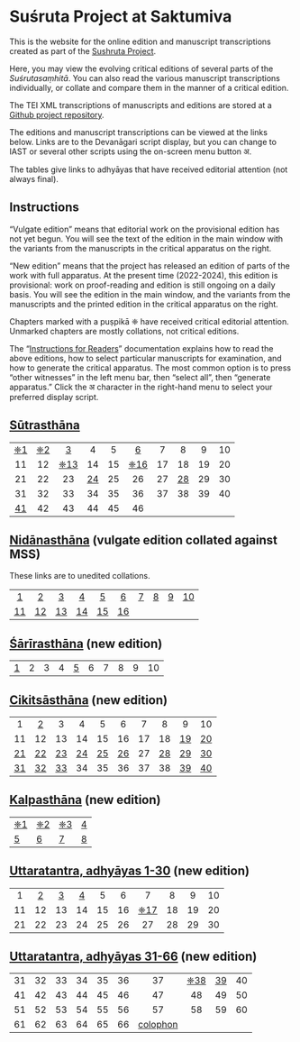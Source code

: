 # Suśruta Project at Saktumiva

This is the website for the online edition and manuscript transcriptions created as part of the [Sushruta Project](http://sushrutaproject.org).

Here, you may view the evolving critical editions of several parts of the *Suśrutasaṃhitā*.  You can also read the various manuscript transcriptions individually, or collate and compare them in the manner of a critical edition. 

The TEI XML transcriptions of manuscripts and editions are stored at a [Github project repository](https://github.com/wujastyk/sushrutaproject).

The editions and manuscript transcriptions can be viewed at the links below.  Links are to the Devanāgari script display, but  you can change to IAST or several other scripts using the on-screen menu button अ.

The tables give links to adhyāyas that have received editorial attention (not always final).

## Instructions

“Vulgate edition” means that editorial work on the provisional edition has not yet begun.   You will see the text of the edition in the main window with the variants from the manuscripts in the critical apparatus on the right.

“New edition” means that the project has released an edition of parts of the work with full apparatus.  At the present time (2022-2024), this edition is provisional: work on proof-reading and edition is still ongoing on a daily basis.  You will see the edition in the main window, and the variants from the manuscripts and the printed edition in the critical apparatus on the right. 

Chapters marked with a puṣpikā ❈ have received critical editorial attention.  Unmarked chapters are mostly collations, not critical editions.

The “[Instructions for Readers](https://saktumiva.org/wiki/users)” documentation explains how to read the above editions, how to select particular manuscripts for examination, and how to generate the critical apparatus.  The most common option is to press “other witnesses” in the left menu bar, then “select all”, then “generate apparatus.”  Click the अ character in the right-hand menu to select your preferred display script.

## [Sūtrasthāna](https://saktumiva.org/wiki/wujastyk/susrutasamhita/01-su.su/provisional-edition_sutrasthana?upama_ver=gv6fam6pom&upama_script=devanagari)
|                                                              |                                                              |                                                              |                                                              |      |                                                              |      |                                                              |      |      |
| :----------------------------------------------------------: | :----------------------------------------------------------: | :----------------------------------------------------------: | :----------------------------------------------------------: | :--: | :----------------------------------------------------------: | :--: | :----------------------------------------------------------: | :--: | :--: |
| [❈1](https://saktumiva.org/wiki/wujastyk/susrutasamhita/01-su.su/provisional-edition_sutrasthana?upama_ver=gv6fam6pom&upama_script=devanagari&upama_scroll=SS.1.1.1) | [❈2](https://saktumiva.org/wiki/wujastyk/susrutasamhita/01-su.su/provisional-edition_sutrasthana?upama_ver=gv6fam6pom&upama_script=devanagari&upama_scroll=SS.1.2.1) | [3](https://saktumiva.org/wiki/wujastyk/susrutasamhita/01-su.su/provisional-edition_sutrasthana?upama_ver=gv6fam6pom&upama_script=devanagari&upama_scroll=SS.1.3.1) |                              4                               |  5   | [6](https://saktumiva.org/wiki/wujastyk/susrutasamhita/01-su.su/provisional-edition_sutrasthana?upama_ver=gv6fam6pom&upama_script=devanagari&upama_scroll=SS.1.6.1) |  7   |                              8                               |  9   |  10  |
|                              11                              |                              12                              | [❈13](https://saktumiva.org/wiki/wujastyk/susrutasamhita/01-su.su/provisional-edition_sutrasthana?upama_ver=gv6fam6pom&upama_script=devanagari&upama_scroll=SS.1.13.1) |                              14                              |  15  | [❈16](https://saktumiva.org/wiki/wujastyk/susrutasamhita/01-su.su/provisional-edition_sutrasthana?upama_ver=gv6fam6pom&upama_script=devanagari&upama_scroll=SS.1.16.1) |  17  |                              18                              |  19  |  20  |
|                              21                              |                              22                              |                              23                              | [24](https://saktumiva.org/wiki/wujastyk/susrutasamhita/01-su.su/provisional-edition_sutrasthana?upama_ver=gv6fam6pom&upama_script=devanagari&upama_scroll=SS.1.24.1) |  25  |                              26                              |  27  | [28](https://saktumiva.org/wiki/wujastyk/susrutasamhita/01-su.su/provisional-edition_sutrasthana?upama_ver=gv6fam6pom&upama_script=devanagari&upama_scroll=SS.1.28.1) |  29  |  30  |
|                              31                              |                              32                              |                              33                              |                              34                              |  35  |                              36                              |  37  |                              38                              |  39  |  40  |
| [41](https://saktumiva.org/wiki/wujastyk/susrutasamhita/01-su.su/provisional-edition_sutrasthana?upama_ver=gv6fam6pom&upama_script=devanagari&upama_scroll=SS.1.41.1) |                              42                              |                              43                              |                              44                              |  45  |                              46                              |      |                                                              |      |      |



## [Nidānasthāna](https://saktumiva.org/wiki/wujastyk/susrutasamhita/02-su.ni/02-ni-vulgate-edition?upama_ver=gzijrlthyz&upama_script=devanagari) (vulgate edition collated against MSS) 

These links are to unedited collations.

|                                                              |                                                              |                                                              |                                                              |                                                              |                                                              |                                                              |                                                              |                                                              |                                                              |
| :----------------------------------------------------------: | :----------------------------------------------------------: | :----------------------------------------------------------: | :----------------------------------------------------------: | :----------------------------------------------------------: | :----------------------------------------------------------: | :----------------------------------------------------------: | :----------------------------------------------------------: | :----------------------------------------------------------: | :----------------------------------------------------------: |
| [1](https://saktumiva.org/wiki/wujastyk/susrutasamhita/02-su.ni/02-ni-vulgate-edition?upama_ver=gzijrlthyz&upama_script=devanagari&upama_scroll=SS.2.1.1) | [2](https://saktumiva.org/wiki/wujastyk/susrutasamhita/02-su.ni/02-ni-vulgate-edition?upama_ver=gzijrlthyz&upama_script=devanagari&upama_scroll=SS.2.2.1) | [3](https://saktumiva.org/wiki/wujastyk/susrutasamhita/02-su.ni/02-ni-vulgate-edition?upama_ver=gzijrlthyz&upama_script=devanagari&upama_scroll=SS.2.3.1) | [4](https://saktumiva.org/wiki/wujastyk/susrutasamhita/02-su.ni/02-ni-vulgate-edition?upama_ver=gzijrlthyz&upama_script=devanagari&upama_scroll=SS.2.4.1) | [5](https://saktumiva.org/wiki/wujastyk/susrutasamhita/02-su.ni/02-ni-vulgate-edition?upama_ver=gzijrlthyz&upama_script=devanagari&upama_scroll=SS.2.5.1) | [6](https://saktumiva.org/wiki/wujastyk/susrutasamhita/02-su.ni/02-ni-vulgate-edition?upama_ver=gzijrlthyz&upama_script=devanagari&upama_scroll=SS.2.6.1) | [7](https://saktumiva.org/wiki/wujastyk/susrutasamhita/02-su.ni/02-ni-vulgate-edition?upama_ver=gzijrlthyz&upama_script=devanagari&upama_scroll=SS.2.7.1) | [8](https://saktumiva.org/wiki/wujastyk/susrutasamhita/02-su.ni/02-ni-vulgate-edition?upama_ver=gzijrlthyz&upama_script=devanagari&upama_scroll=SS.2.8.1) | [9](https://saktumiva.org/wiki/wujastyk/susrutasamhita/02-su.ni/02-ni-vulgate-edition?upama_ver=gzijrlthyz&upama_script=devanagari&upama_scroll=SS.2.9.1) | [10](https://saktumiva.org/wiki/wujastyk/susrutasamhita/02-su.ni/02-ni-vulgate-edition?upama_ver=gzijrlthyz&upama_script=devanagari&upama_scroll=SS.2.10.1) |
| [11](https://saktumiva.org/wiki/wujastyk/susrutasamhita/02-su.ni/02-ni-vulgate-edition?upama_ver=gzijrlthyz&upama_script=devanagari&upama_scroll=SS.2.11.1) | [12](https://saktumiva.org/wiki/wujastyk/susrutasamhita/02-su.ni/02-ni-vulgate-edition?upama_ver=gzijrlthyz&upama_script=devanagari&upama_scroll=SS.2.12.1) | [13](https://saktumiva.org/wiki/wujastyk/susrutasamhita/02-su.ni/02-ni-vulgate-edition?upama_ver=gzijrlthyz&upama_script=devanagari&upama_scroll=SS.2.13.1) | [14](https://saktumiva.org/wiki/wujastyk/susrutasamhita/02-su.ni/02-ni-vulgate-edition?upama_ver=gzijrlthyz&upama_script=devanagari&upama_scroll=SS.2.14.1) | [15](https://saktumiva.org/wiki/wujastyk/susrutasamhita/02-su.ni/02-ni-vulgate-edition?upama_ver=gzijrlthyz&upama_script=devanagari&upama_scroll=SS.2.15.1) | [16](https://saktumiva.org/wiki/wujastyk/susrutasamhita/02-su.ni/02-ni-vulgate-edition?upama_ver=gzijrlthyz&upama_script=devanagari&upama_scroll=SS.2.16.1) |                                                              |                                                              |                                                              |                                                              |



## [Śārīrasthāna](https://saktumiva.org/wiki/wujastyk/susrutasamhita/03-su.sa/03-za-vulgate-edition?upama_ver=h791q8kjwq&upama_script=devanagari) (new edition)

|                                                              |      |      |      |                                                              |      |      |      |      |      |
| ------------------------------------------------------------ | ---- | ---- | ---- | ------------------------------------------------------------ | ---- | ---- | ---- | ---- | ---- |
| [1](https://saktumiva.org/wiki/wujastyk/susrutasamhita/03-su.sa/provisional-edition_sarirasthana?upama_ver=gyhkg3mfls&upama_script=devanagari&upama_scroll=SS.3.1.1) | 2    | 3    | 4    | [5](https://saktumiva.org/wiki/wujastyk/susrutasamhita/03-su.sa/provisional-edition_sarirasthana?upama_ver=gyhkg3mfls&upama_script=devanagari&upama_scroll=SS.3.5.1) | 6    | 7    | 8    | 9    | 10   |



## [Cikitsāsthāna](https://saktumiva.org/wiki/wujastyk/susrutasamhita/04-su.ci/04-ci-vulgate-edition?upama_script=devanagari&upama_ver=h791rikyhy&upama_script=devanagari) (new edition)

|                                                              |                                                              |                                                              |                                                              |                                                              |                                                              |      |                                                              |                                                              |                                                              |
| :----------------------------------------------------------: | :----------------------------------------------------------: | :----------------------------------------------------------: | :----------------------------------------------------------: | :----------------------------------------------------------: | :----------------------------------------------------------: | :--: | :----------------------------------------------------------: | :----------------------------------------------------------: | :----------------------------------------------------------: |
|                              1                               | [2](https://saktumiva.org/wiki/wujastyk/susrutasamhita/04-su.ci/provisional-edition_cikitsasthana?upama_script=devanagari&upama_ver=h7aezkdept&upama_scroll=4.2.1) |                              3                               |                              4                               |                              5                               |                              6                               |  7   |                              8                               |                              9                               |                              10                              |
|                              11                              |                              12                              |                              13                              |                              14                              |                              15                              |                              16                              |  17  |                              18                              | [19](https://saktumiva.org/wiki/wujastyk/susrutasamhita/04-su.ci/provisional-edition_cikitsasthana?upama_script=devanagari&upama_ver=h7aezkdept&upama_scroll=SS.4.19.1) | [20](https://saktumiva.org/wiki/wujastyk/susrutasamhita/04-su.ci/provisional-edition_cikitsasthana?upama_script=devanagari&upama_ver=h7aezkdept&upama_scroll=SS.4.20.1) |
| [21](https://saktumiva.org/wiki/wujastyk/susrutasamhita/04-su.ci/provisional-edition_cikitsasthana?upama_script=devanagari&upama_ver=h7aezkdept&upama_scroll=SS.4.21.1) | [22](https://saktumiva.org/wiki/wujastyk/susrutasamhita/04-su.ci/provisional-edition_cikitsasthana?upama_script=devanagari&upama_ver=h7aezkdept&upama_scroll=SS.4.22.1) | [23](https://saktumiva.org/wiki/wujastyk/susrutasamhita/04-su.ci/provisional-edition_cikitsasthana?upama_script=devanagari&upama_ver=h7aezkdept&upama_scroll=SS.4.23.1) | [24](https://saktumiva.org/wiki/wujastyk/susrutasamhita/04-su.ci/provisional-edition_cikitsasthana?upama_script=devanagari&upama_ver=h7aezkdept&upama_scroll=SS.4.22.1) | [25](https://saktumiva.org/wiki/wujastyk/susrutasamhita/04-su.ci/provisional-edition_cikitsasthana?upama_script=devanagari&upama_ver=h7aezkdept&upama_scroll=SS.4.25.1) | [26](https://saktumiva.org/wiki/wujastyk/susrutasamhita/04-su.ci/provisional-edition_cikitsasthana?upama_script=devanagari&upama_ver=h7aezkdept&upama_scroll=SS.4.26.1) |  27  | [28](https://saktumiva.org/wiki/wujastyk/susrutasamhita/04-su.ci/provisional-edition_cikitsasthana?upama_script=devanagari&upama_ver=h7aezkdept&upama_scroll=SS.4.28.1) | [29](https://saktumiva.org/wiki/wujastyk/susrutasamhita/04-su.ci/provisional-edition_cikitsasthana?upama_script=devanagari&upama_ver=h7aezkdept&upama_scroll=SS.4.29.1) | [30](https://saktumiva.org/wiki/wujastyk/susrutasamhita/04-su.ci/provisional-edition_cikitsasthana?upama_script=devanagari&upama_ver=h7aezkdept&upama_scroll=SS.4.30.1) |
| [31](https://saktumiva.org/wiki/wujastyk/susrutasamhita/04-su.ci/provisional-edition_cikitsasthana?upama_script=devanagari&upama_ver=h7aezkdept&upama_scroll=SS.4.31.1) | [32](https://saktumiva.org/wiki/wujastyk/susrutasamhita/04-su.ci/provisional-edition_cikitsasthana?upama_script=devanagari&upama_ver=h7aezkdept&upama_scroll=SS.4.32.1) | [33](https://saktumiva.org/wiki/wujastyk/susrutasamhita/04-su.ci/provisional-edition_cikitsasthana?upama_script=devanagari&upama_ver=h7aezkdept&upama_scroll=SS.4.33.1) |                              34                              |                              35                              |                              36                              |  37  |                              38                              | [39](https://saktumiva.org/wiki/wujastyk/susrutasamhita/04-su.ci/provisional-edition_cikitsasthana?upama_script=devanagari&upama_ver=h7aezkdept&upama_scroll=SS.4.39.1) | [40](https://saktumiva.org/wiki/wujastyk/susrutasamhita/04-su.ci/provisional-edition_cikitsasthana?upama_script=devanagari&upama_ver=h7aezkdept&upama_scroll=SS.4.40.1) |



## [Kalpasthāna](https://saktumiva.org/wiki/wujastyk/susrutasamhita/05-su.ka/provisional-edition_kalpasthana&upama_ver=gv7efxs1nu&upama_script=devanagari) (new edition)

|                                                              |                                                              |                                                              |                                                              |
| ------------------------------------------------------------ | ------------------------------------------------------------ | ------------------------------------------------------------ | ------------------------------------------------------------ |
| [❈1](https://saktumiva.org/wiki/wujastyk/susrutasamhita/05-su.ka/provisional-edition_kalpasthana?upama_ver=gv7efxs1nu&upama_script=devanagari&upama_scroll=SS.5.1.1) | [❈2](https://saktumiva.org/wiki/wujastyk/susrutasamhita/05-su.ka/provisional-edition_kalpasthana?upama_ver=gv7efxs1nu&upama_script=devanagari&upama_scroll=SS.5.2.1) | [❈3](https://saktumiva.org/wiki/wujastyk/susrutasamhita/05-su.ka/provisional-edition_kalpasthana?upama_ver=har90odj21&upama_scroll=SS.5.3.1&upama_script=devanagari) | [4](https://saktumiva.org/wiki/wujastyk/susrutasamhita/05-su.ka/provisional-edition_kalpasthana?upama_ver=gv7efxs1nu&upama_script=devanagari&upama_scroll=SS.5.4.1) |
| [5](https://saktumiva.org/wiki/wujastyk/susrutasamhita/05-su.ka/provisional-edition_kalpasthana?upama_ver=gv7efxs1nu&upama_script=devanagari&upama_scroll=SS.5.5.1) | [6](https://saktumiva.org/wiki/wujastyk/susrutasamhita/05-su.ka/provisional-edition_kalpasthana?upama_ver=gv7efxs1nu&upama_script=devanagari&upama_scroll=SS.5.6.1) | [7](https://saktumiva.org/wiki/wujastyk/susrutasamhita/05-su.ka/provisional-edition_kalpasthana?upama_ver=gv7efxs1nu&upama_script=devanagari&upama_scroll=SS.5.7.1) | [8](https://saktumiva.org/wiki/wujastyk/susrutasamhita/05-su.ka/provisional-edition_kalpasthana?upama_ver=gv7efxs1nu&upama_script=devanagari&upama_scroll=SS.5.8.1) |



## [Uttaratantra, adhyāyas 1-30](https://saktumiva.org/wiki/wujastyk/susrutasamhita/06-su.ut-1-30/provisional-edition_uttaratantra&upama_script=devanagari&upama_scroll=SS.6.2.1?upama_ver=h153dlm4gl&upama_script=devanagari) (new edition)

|      |                                                              |                                                              |                                                              |      |      |                                                              |      |      |      |
| :--: | :----------------------------------------------------------: | :----------------------------------------------------------: | :----------------------------------------------------------: | :--: | :--: | :----------------------------------------------------------: | :--: | :--: | :--: |
|  1   | [2](https://saktumiva.org/wiki/wujastyk/susrutasamhita/06-su.ut-1-30/provisional-edition_uttaratantra?upama_ver=h153dlm4gl&upama_script=devanagari&upama_scroll=SS.6.2.1) | [3](https://saktumiva.org/wiki/wujastyk/susrutasamhita/06-su.ut-1-30/provisional-edition_uttaratantra?upama_ver=h153dlm4gl&upama_script=devanagari&upama_scroll=SS.6.3.1) | [4](https://saktumiva.org/wiki/wujastyk/susrutasamhita/06-su.ut-1-30/provisional-edition_uttaratantra?upama_ver=h153dlm4gl&upama_script=devanagari&upama_scroll=SS.6.4.1) |  5   |  6   |                              7                               |  8   |  9   |  10  |
|  11  |                              12                              |                              13                              |                              14                              |  15  |  16  | [❈17](https://saktumiva.org/wiki/wujastyk/susrutasamhita/06-su.ut-1-30/provisional-edition_uttaratantra?upama_ver=h153dlm4gl&upama_script=devanagari&upama_scroll=SS.6.17.1) |  18  |  19  |  20  |
|  21  |                              22                              |                              23                              |                              24                              |  25  |  26  |                              27                              |  28  |  29  |  30  |



## [Uttaratantra, adhyāyas 31-66](https://saktumiva.org/wiki/wujastyk/susrutasamhita/06-su.ut-31-end/provisional-edition_uttaratantra?upama_ver=h153eehd57&upama_script=devanagari) (new edition)

|      |      |      |      |      |      |                                                              |                                                              |                                                              |      |
| :--: | :--: | :--: | :--: | :--: | :--: | :----------------------------------------------------------: | :----------------------------------------------------------: | :----------------------------------------------------------: | :--: |
|  31  |  32  |  33  |  34  |  35  |  36  |                              37                              | [❈38](https://saktumiva.org/wiki/wujastyk/susrutasamhita/06-su.ut-31-end/provisional-edition_uttaratantra?upama_ver=h153eehd57&upama_script=devanagari&upama_scroll=SS.6.38.1) | [39](https://saktumiva.org/wiki/wujastyk/susrutasamhita/06-su.ut-31-end/provisional-edition_uttaratantra?upama_ver=h153eehd57&upama_script=devanagari&upama_scroll=SS.6.39.1) |  40  |
|  41  |  42  |  43  |  44  |  45  |  46  |                              47                              |                              48                              |                              49                              |  50  |
|  51  |  52  |  53  |  54  |  55  |  56  |                              57                              |                              58                              |                              59                              |  60  |
|  61  |  62  |  63  |  64  |  65  |  66  | [colophon](https://saktumiva.org/wiki/wujastyk/susrutasamhita/06-su.ut-31-end/provisional-edition_uttaratantra?upama_ver=h153eehd57&upama_script=devanagari&upama_scroll=SS.6.66.colophon2) |                                                              |                                                              |      |



